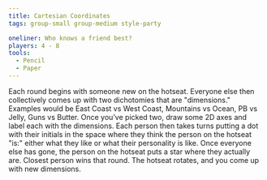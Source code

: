 ```yaml
---
title: Cartesian Coordinates
tags: group-small group-medium style-party

oneliner: Who knows a friend best?
players: 4 - 8
tools:
  - Pencil
  - Paper
---
```

Each round begins with someone new on the hotseat. Everyone else then collectively comes up with two dichotomies that are "dimensions." Examples would be East Coast vs West Coast, Mountains vs Ocean, PB vs Jelly, Guns vs Butter. Once you’ve picked two, draw some 2D axes and label each with the dimensions. Each person then takes turns putting a dot with their initials in the space where they think the person on the hotseat "is:" either what they like or what their personality is like. Once everyone else has gone, the person on the hotseat puts a star where they actually are. Closest person wins that round. The hotseat rotates, and you come up with new dimensions.
